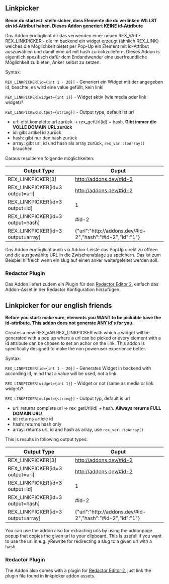 ## Linkpicker

**Bevor du startest: stelle sicher, dass Elemente die du verlinken WILLST ein id-Attribut haben. Dieses Addon generiert KEINE id-Attribute**

Das Addon ermöglicht dir das verwenden einer neuen REX_VAR - REX_LINKPICKER - die im backend ein widget erzeugt (ähnlich REX_LINK) welches die Möglichkeit bietet per Pop-Up ein Element mit id-Attribut auszuwählen und damit eine url mit hash zurückzuliefern. Dieses Addon is eigentlich spezifisch dafür dem Endandwender eine userfreundliche Möglichkeit zu bieten, Anker selbst zu setzen. 

Syntax:

`REX_LINKPICKER[id={int 1 - 20}]` - Generiert ein Widget mit der angegeben id, beachte, es wird eine value gefüllt, kein link!

`REX_LINKPICKER[widget={int 1}]` - Widget aktiv (wie media oder link widget)?

`REX_LINKPICKER[output={string}]` - Output type, default ist url
 * url: gibt komplette url zurück -> rex_getUrl(id) + hash. **Gibt immer die VOLLE DOMAIN URL zurück**
 * id: gibt artikel id zurück
 * hash: gibt nur den hash zurück
 * array: gibt url, id und hash als array zurück, `rex_var::toArray()` brauchen

Daraus resultieren folgende möglichkeiten:

| Output Type | Ouput |
|---|---|
| REX_LINKPICKER[3] | http://addons.dev/#id-2 |
| REX_LINKPICKER[id=3 output=url] | http://addons.dev/#id-2 |
| REX_LINKPICKER[id=3 output=id] | 1 |
| REX_LINKPICKER[id=3 output=hash] | #id-2 |
| REX_LINKPICKER[id=3 output=array] | {"url":"http:\/\/addons.dev\/#id-2","hash":"#id-2","id":"1"} |


Das Addon ermöglicht auch via Addon-Leiste das PopUp direkt zu öffnen und die ausgewählte URL in die Zwischenablage zu speichern. Das ist zum Beispiel hilfreich wenn ein slug auf einen anker weitergeleitet werden soll.

### Redactor Plugin
Das Addon liefert zudem ein Plugin für den [Redactor Editor 2](https://github.com/FriendsOfREDAXO/redactor2), einfach das Addon-Asset in der Redactor Konfiguration hinzufügen.

## Linkpicker for our english friends

**Before you start: make sure, elements you WANT to be pickable have the id-attribute. This addon does not generate ANY id's for you.**

Creates a new REX_VAR REX_LINKPICKER with which a widget will be generated with a pop up where a url can be picked or every element with a id attribute can be chosen  to set an achor on the link. This addon is specifically designed to make the non poweruser experience better.

Syntax:

`REX_LINKPICKER[id={int 1 - 20}]` - Generates Widget in backend with according id, mind that a value will be used, not a link.

`REX_LINKPICKER[widget={int 1}]` - Widget or not (same as media or link widget)?

`REX_LINKPICKER[output={string}]` - Output typ, default is url
 * url: returns complete url -> rex_getUrl(id) + hash. **Allways returns FULL DOMAIN URL!**
 * id: returns article id
 * hash: returns hash only
 * array: returns url, id and hash as array, use `rex_var::toArray()`

This is results in following output types:

| Output Type | Ouput |
|---|---|
| REX_LINKPICKER[3] | http://addons.dev/#id-2 |
| REX_LINKPICKER[id=3 output=url] | http://addons.dev/#id-2 |
| REX_LINKPICKER[id=3 output=id] | 1 |
| REX_LINKPICKER[id=3 output=hash] | #id-2 |
| REX_LINKPICKER[id=3 output=array] | {"url":"http:\/\/addons.dev\/#id-2","hash":"#id-2","id":"1"} |
 
You can use the addon also for extracting urls by using the addonpage popup that copies the given url to your clipboard. This is usefull if you want to use the url in e.g. yRewrite for redirecting a slug to a given url with a hash.

### Redactor Plugin
The Addon also comes with a plugin for [Redactor Editor 2](https://github.com/FriendsOfREDAXO/redactor2), just link the plugin file found in linkpicker addon assets.
